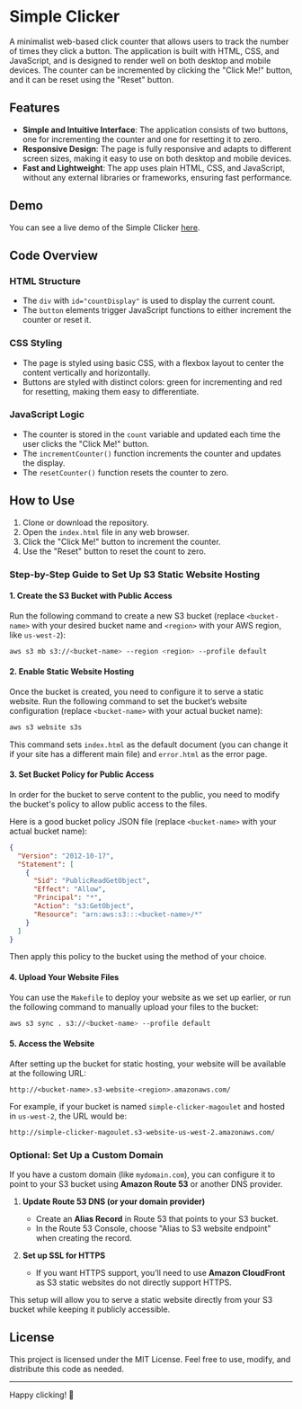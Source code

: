 # Simple Clicker

A minimalist web-based click counter that allows users to track the number of times they click a button. The application is built with HTML, CSS, and JavaScript, and is designed to render well on both desktop and mobile devices. The counter can be incremented by clicking the "Click Me!" button, and it can be reset using the "Reset" button.

## Features

- **Simple and Intuitive Interface**: The application consists of two buttons, one for incrementing the counter and one for resetting it to zero.
- **Responsive Design**: The page is fully responsive and adapts to different screen sizes, making it easy to use on both desktop and mobile devices.
- **Fast and Lightweight**: The app uses plain HTML, CSS, and JavaScript, without any external libraries or frameworks, ensuring fast performance.

## Demo

You can see a live demo of the Simple Clicker [here](http://simple-clicker-magoulet.s3-website-us-west-2.amazonaws.com/).

## Code Overview

### HTML Structure

- The `div` with `id="countDisplay"` is used to display the current count.
- The `button` elements trigger JavaScript functions to either increment the counter or reset it.

### CSS Styling

- The page is styled using basic CSS, with a flexbox layout to center the content vertically and horizontally.
- Buttons are styled with distinct colors: green for incrementing and red for resetting, making them easy to differentiate.

### JavaScript Logic

- The counter is stored in the `count` variable and updated each time the user clicks the "Click Me!" button.
- The `incrementCounter()` function increments the counter and updates the display.
- The `resetCounter()` function resets the counter to zero.

## How to Use

1. Clone or download the repository.
2. Open the `index.html` file in any web browser.
3. Click the "Click Me!" button to increment the counter.
4. Use the "Reset" button to reset the count to zero.

### Step-by-Step Guide to Set Up S3 Static Website Hosting

#### 1. **Create the S3 Bucket with Public Access**

Run the following command to create a new S3 bucket (replace `<bucket-name>` with your desired bucket name and `<region>` with your AWS region, like `us-west-2`):

```bash
aws s3 mb s3://<bucket-name> --region <region> --profile default
```

#### 2. **Enable Static Website Hosting**

Once the bucket is created, you need to configure it to serve a static website. Run the following command to set the bucket’s website configuration (replace `<bucket-name>` with your actual bucket name):

```bash
aws s3 website s3s
```

This command sets `index.html` as the default document (you can change it if your site has a different main file) and `error.html` as the error page.

#### 3. **Set Bucket Policy for Public Access**

In order for the bucket to serve content to the public, you need to modify the bucket's policy to allow public access to the files.

Here is a good bucket policy JSON file  (replace `<bucket-name>` with your actual bucket name):

```json
{
  "Version": "2012-10-17",
  "Statement": [
    {
      "Sid": "PublicReadGetObject",
      "Effect": "Allow",
      "Principal": "*",
      "Action": "s3:GetObject",
      "Resource": "arn:aws:s3:::<bucket-name>/*"
    }
  ]
}
```

Then apply this policy to the bucket using the method of your choice.

#### 4. **Upload Your Website Files**

You can use the `Makefile` to deploy your website as we set up earlier, or run the following command to manually upload your files to the bucket:

```bash
aws s3 sync . s3://<bucket-name> --profile default
```

#### 5. **Access the Website**

After setting up the bucket for static hosting, your website will be available at the following URL:

```
http://<bucket-name>.s3-website-<region>.amazonaws.com/
```

For example, if your bucket is named `simple-clicker-magoulet` and hosted in `us-west-2`, the URL would be:

```
http://simple-clicker-magoulet.s3-website-us-west-2.amazonaws.com/
```

### Optional: **Set Up a Custom Domain**

If you have a custom domain (like `mydomain.com`), you can configure it to point to your S3 bucket using **Amazon Route 53** or another DNS provider.

1. **Update Route 53 DNS (or your domain provider)**
   - Create an **Alias Record** in Route 53 that points to your S3 bucket.
   - In the Route 53 Console, choose "Alias to S3 website endpoint" when creating the record.

2. **Set up SSL for HTTPS**
   - If you want HTTPS support, you’ll need to use **Amazon CloudFront** as S3 static websites do not directly support HTTPS.

This setup will allow you to serve a static website directly from your S3 bucket while keeping it publicly accessible.

## License

This project is licensed under the MIT License. Feel free to use, modify, and distribute this code as needed.

---

Happy clicking! 🚀
